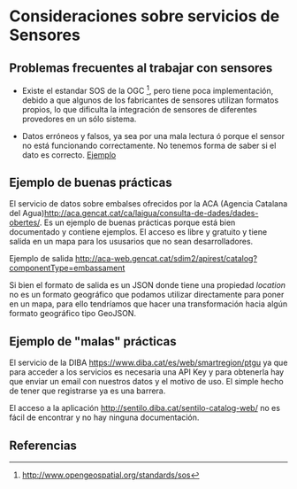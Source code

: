 # Consideraciones sobre servicios de Sensores

## Problemas frecuentes al trabajar con sensores

- Existe el estandar SOS de la OGC [^1], pero tiene poca implementación, debido a que algunos de los fabricantes de sensores utilizan formatos propios, lo que dificulta la integración de sensores de diferentes provedores en un sólo sistema.

- Datos erróneos y falsos, ya sea por una mala lectura ó porque el sensor no está funcionando correctamente. No tenemos forma de saber si el dato es correcto. [Ejemplo](http://sensors.portdebarcelona.cat/widget/?name=thermometer&service=http%3A%2F%2Fsensors.portdebarcelona.cat%2Fsos%2Fjson&offering=http%3A%2F%2Fsensors.portdebarcelona.cat%2Fdef%2Fweather%2Fofferings%2310m&feature=http%3A%2F%2Fsensors.portdebarcelona.cat%2Fdef%2Fweather%2Ffeatures%23P6&property=http%3A%2F%2Fsensors.portdebarcelona.cat%2Fdef%2Fweather%2Fproperties%2332&refresh_interval=120&footnote=Nota%20al%20pie%20de%20ejemplo%20en%20el%20widget%20Term%C3%B3metro&lang=es>)

## Ejemplo de buenas prácticas

El servicio de datos sobre embalses ofrecidos por la ACA (Agencia Catalana del Agua)http://aca.gencat.cat/ca/laigua/consulta-de-dades/dades-obertes/. Es un ejemplo de buenas prácticas porque está bien documentado y contiene ejemplos. El acceso es libre y gratuito y tiene salida en un mapa para los ususarios que no sean desarrolladores.

Ejemplo de salida http://aca-web.gencat.cat/sdim2/apirest/catalog?componentType=embassament

Si bien el formato de salida es un JSON donde tiene una propiedad *location* no es un formato geográfico que podamos utilizar directamente para poner en un mapa, para ello tendríamos que hacer una transformación hacia algún formato geográfico tipo GeoJSON.

## Ejemplo de "malas" prácticas

El servicio de la DIBA https://www.diba.cat/es/web/smartregion/ptgu ya que para acceder a los servicios es necesaria una API Key y para obtenerla hay que enviar un email con nuestros datos y el motivo de uso. El simple hecho de tener que registrarse ya es una barrera.

El acceso a la aplicación http://sentilo.diba.cat/sentilo-catalog-web/ no es fácil de encontrar y no hay ninguna documentación.

## Referencias

[^1]: http://www.opengeospatial.org/standards/sos
